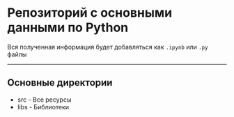 # Репозиторий с основными данными по Python

Вся полученная информация будет добавляться как `.ipynb` или `.py` файлы

---
## Основные директории

- src - Все ресурсы
- libs - Библиотеки
